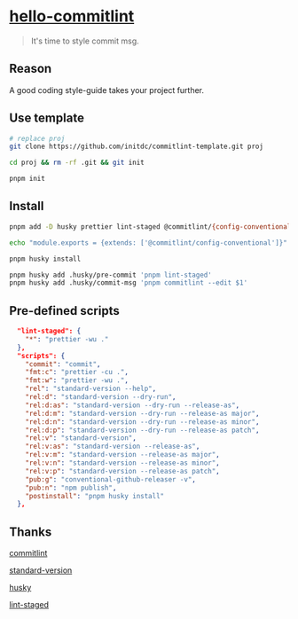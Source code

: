 # [hello-commitlint](https://github.com/initdc/hello-commitlint)

> It's time to style commit msg.

## Reason

A good coding style-guide takes your project further.

## Use template

```sh
# replace proj
git clone https://github.com/initdc/commitlint-template.git proj

cd proj && rm -rf .git && git init

pnpm init
```

## Install

```sh
pnpm add -D husky prettier lint-staged @commitlint/{config-conventional,cli,prompt-cli} standard-version conventional-github-releaser

echo "module.exports = {extends: ['@commitlint/config-conventional']}" > commitlint.config.js

pnpm husky install

pnpm husky add .husky/pre-commit 'pnpm lint-staged'
pnpm husky add .husky/commit-msg 'pnpm commitlint --edit $1'
```

## Pre-defined scripts

```json
  "lint-staged": {
    "*": "prettier -wu ."
  },
  "scripts": {
    "commit": "commit",
    "fmt:c": "prettier -cu .",
    "fmt:w": "prettier -wu .",
    "rel": "standard-version --help",
    "rel:d": "standard-version --dry-run",
    "rel:d:as": "standard-version --dry-run --release-as",
    "rel:d:m": "standard-version --dry-run --release-as major",
    "rel:d:n": "standard-version --dry-run --release-as minor",
    "rel:d:p": "standard-version --dry-run --release-as patch",
    "rel:v": "standard-version",
    "rel:v:as": "standard-version --release-as",
    "rel:v:m": "standard-version --release-as major",
    "rel:v:n": "standard-version --release-as minor",
    "rel:v:p": "standard-version --release-as patch",
    "pub:g": "conventional-github-releaser -v",
    "pub:n": "npm publish",
    "postinstall": "pnpm husky install"
  },
```

## Thanks

[commitlint](https://github.com/conventional-changelog/commitlint)

[standard-version](https://github.com/conventional-changelog/standard-version)

[husky](https://github.com/typicode/husky)

[lint-staged](https://github.com/okonet/lint-staged)
